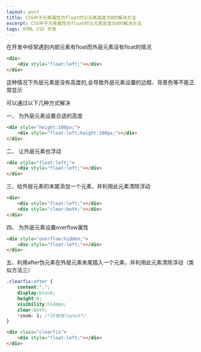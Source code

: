 ```yaml
---
layout: post
title: CSS中子元素属性为float时父元素高度为0的解决方法
excerpt: CSS中子元素属性为float时父元素高度为0的解决方法
tags: HTML CSS 开发
---
```


在开发中经常遇到内部元素有float而外层元素没有float的情况

```html
<div>
	<div style="float:left;"></div>
</div>
```

这种情况下外层元素是没有高度的,会导致外层元素设置的边框、背景色等不能正常显示

可以通过以下几种方式解决

一、 为外层元素设置合适的高度

```html
<div style="height:100px;">
	<div style="float:left;height:100px;"></div>	
</div>
```

二、 让外层元素也浮动

```html
<div style="float:left;">
	<div style="float:left;"></div>	
</div>
```

三、给外层元素的末尾添加一个元素，并利用此元素清除浮动

```html
<div>
	<div style="float:left;"></div>
	<div style="clear:both;"></div>
</div>
```

四、 为外层元素设置overflow属性

```html
<div style="overflow:hidden;">
	<div style="float:left;"></div>	
</div>
```

五、利用after伪元素在外层元素末尾插入一个元素，并利用此元素清除浮动（类似方法三）

```css
.clearfix:after { 
	content:"."; 
	display:block; 
	height:0; 
	visibility:hidden; 
	clear:both; 
	*zoom: 1; /*IE触发layout*/
}
```

```html
<div class="clearfix">
	<div style="float:left;"></div>	
</div>
```
